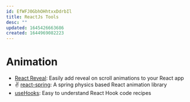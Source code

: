 ```yaml
---
id: EfWFJ0GbhOHhtxxDdrbIl
title: ReactJs Tools
desc: ""
updated: 1645426663686
created: 1644969082223
---
```


# Animation

- [React Reveal](https://github.com/rnosov/react-reveal): Easily add reveal on scroll animations to your React app
- ✌️ [react-spring](https://github.com/pmndrs/react-spring): A spring physics based React animation library
- [useHooks](https://github.com/uidotdev/usehooks): Easy to understand React Hook code recipes

